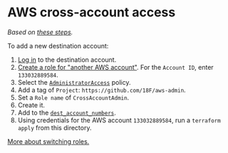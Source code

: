 # AWS cross-account access

_Based on [these steps](https://docs.aws.amazon.com/en_pv/IAM/latest/UserGuide/tutorial_cross-account-with-roles.html)._

To add a new destination account:

1. [Log in](https://console.aws.amazon.com/console/home) to the destination account.
1. [Create a role for "another AWS account"](https://console.aws.amazon.com/iam/home#/roles$new?step=type&roleType=crossAccount). For the `Account ID`, enter `133032889584`.
1. Select the [`AdministratorAccess`](https://docs.aws.amazon.com/IAM/latest/UserGuide/access_policies_job-functions.html#jf_administrator) policy.
1. Add a tag of `Project`: `https://github.com/18F/aws-admin`.
1. Set a `Role name` of `CrossAccountAdmin`.
1. Create it.
1. Add to the [`dest_account_numbers`](vars.tf).
1. Using credentials for the AWS account `133032889584`, run a `terraform apply` from this directory.

[More about switching roles.](https://docs.aws.amazon.com/en_pv/IAM/latest/UserGuide/id_roles_use_switch-role-console.html)
